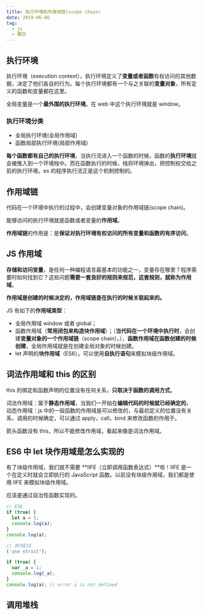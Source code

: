 ```yaml
---
title: 执行环境和作用域链(scope chain)
date: 2019-06-06
tag:
  - js
  - 概念
---
```


## 执行环境

执行环境（execution context），执行环境定义了**变量或者函数**有权访问的其他数据，决定了他们各自的行为。每个执行环境都有一个与之关联的**变量对象**，所有定义的函数和变量都在这里。

全局变量是一个**最外围的执行环境**。在 web 中这个执行环境就是 window。

### 执行环境分类

- 全局执行环境(全局作用域)
- 函数局部执行环境(局部作用域)

**每个函数都有自己的执行环境**，当执行流进入一个函数的时候，函数的**执行环境**就会被推入到一个环境栈中。而在函数执行的时候，栈将环境弹出，把控制权交给之前的执行环境，es 的程序执行流正是这个机制控制的。

## 作用域链

代码在一个环境中执行的过程中，会创建变量对象的作用域链(scope chain)。

能够访问的执行环境就是函数或者变量的**作用域**。

**作用域链**的作用是：是**保证对执行环境有权访问的所有变量和函数的有序访问**。

## JS 作用域

**存储和访问变量**，是任何一种编程语言最基本的功能之一，变量存在哪里？程序需要时如何找到它？这些问题**需要一套良好的规则来规范，这套规则，就称为作用域**。

**作用域是创建的时候决定的，作用域链是在执行的时候关联起来的。**

JS 有如下的**作用域类型**：

- 全局作用域 window 或者 global；
- 函数作用域（**常用闭包来构造块作用域**）；（**当代码在一个环境中执行时**，会创建**变量对象的一个作用域链**（scope chain）。），**函数作用域在函数创建的时候创建**，全局作用域就是在创建全局对象的时候创建。
- let 声明的**块作用域**（ES6）。可以使用**自执行语句**来模拟块级作用域。

## 词法作用域和 this 的区别

this 的绑定和函数声明的位置没有任何关系，**只取决于函数的调用方式**。

词法作用域：属于**静态作用域**，当我们一开始在**编辑代码的时候就已经确定的**。
动态作用域：js 中的一般函数的作用域是可以修改的，与最初定义的位置没有关系，调用的时候确定，可以通过 apply，call，bind 来修改函数的作用于。

箭头函数没有 this，所以不能修改作用域，看起来像是词法作用域。

## ES6 中 let 块作用域是怎么实现的

有了块级作用域，我们就不需要 **IIFE（立即调用函数表达式）**啦！IIFE 是一个在定义时就会立即执行的 JavaScript 函数。以前没有块级作用域，我们都是使用 IIFE 来模拟块级作用域。

应该是通过自治性函数实现的。

```js
// ES6
if (true) {
  let a = 1;
  console.log(a);
}
console.log(a);

// 转为ES5
('use strict');

if (true) {
  var _a = 1;
  console.log(_a);
}
console.log(a); // error a is not defined
```

## 调用堆栈

